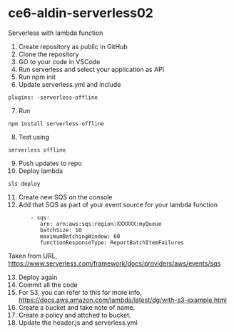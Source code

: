 # ce6-aldin-serverless02

Serverless with lambda function

1. Create repository as public in GitHub
2. Clone the repository
3. GO to your code in VSCode
4. Run serverless and select your application as API
5. Run npm init
6. Update serverless.yml and include

```
plugins: -serverless-offline
```

7. Run

```
npm install serverless-offline
```

8. Test using

```
serverless offline
```

9. Push updates to repo
10. Deploy lambda

```
sls deploy
```

11. Create new SQS on the console
12. Add that SQS as part of your event source for your lambda function

```
       - sqs:
          arn: arn:aws:sqs:region:XXXXXX:myQueue
          batchSize: 10
          maximumBatchingWindow: 60
          functionResponseType: ReportBatchItemFailures
```

Taken from URL, https://www.serverless.com/framework/docs/providers/aws/events/sqs

13. Deploy again
14. Commit all the code
15. For S3, you can refer to this for more info, https://docs.aws.amazon.com/lambda/latest/dg/with-s3-example.html
16. Create a bucket and take note of name.
17. Create a policy and attched to bucket.
18. Update the header.js and serverless.yml
